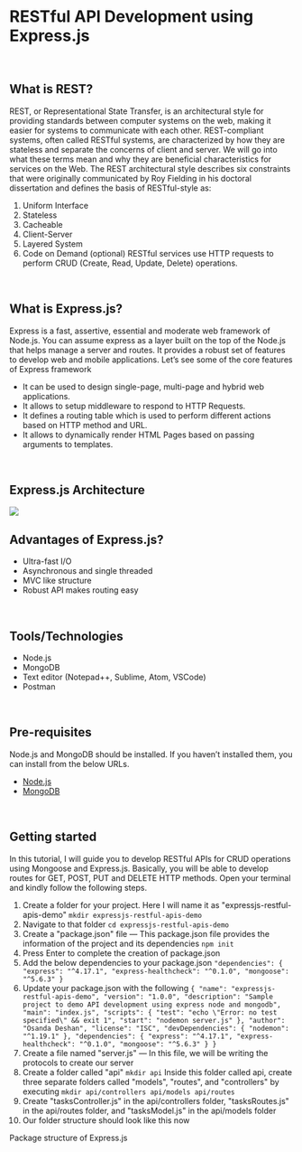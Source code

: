 # RESTful API Development using Express.js
<br />

## What is REST?
REST, or Representational State Transfer, is an architectural style for providing standards between computer systems on the web, making it easier for systems to communicate with each other. REST-compliant systems, often called RESTful systems, are characterized by how they are stateless and separate the concerns of client and server. We will go into what these terms mean and why they are beneficial characteristics for services on the Web.
The REST architectural style describes six constraints that were originally communicated by Roy Fielding in his doctoral dissertation and defines the basis of RESTful-style as:
1. Uniform Interface
2. Stateless
3. Cacheable
4. Client-Server
5. Layered System
6. Code on Demand (optional)
RESTful services use HTTP requests to perform CRUD (Create, Read, Update, Delete) operations.
<br />

## What is Express.js?
Express is a fast, assertive, essential and moderate web framework of Node.js. You can assume express as a layer built on the top of the Node.js that helps manage a server and routes. It provides a robust set of features to develop web and mobile applications.
Let’s see some of the core features of Express framework
* It can be used to design single-page, multi-page and hybrid web applications.
* It allows to setup middleware to respond to HTTP Requests.
* It defines a routing table which is used to perform different actions based on HTTP method and URL.
* It allows to dynamically render HTML Pages based on passing arguments to templates.
<br />

## Express.js Architecture
![](https://s3-eu-west-1.amazonaws.com/jssolutions/Article_Photo/Mobile+app+development+with+Express.js/express+js+mobile+development.jpg)
<br />

## Advantages of Express.js?
* Ultra-fast I/O
* Asynchronous and single threaded
* MVC like structure
* Robust API makes routing easy
<br />

## Tools/Technologies
* Node.js
* MongoDB
* Text editor (Notepad++, Sublime, Atom, VSCode)
* Postman
<br />

## Pre-requisites
Node.js and MongoDB should be installed. If you haven’t installed them, you can install from the below URLs.
* [Node.js](https://nodejs.org/en/download/package-manager/)
* [MongoDB](https://docs.mongodb.com/manual/installation/)
<br />

## Getting started
In this tutorial, I will guide you to develop RESTful APIs for CRUD operations using Mongoose and Express.js. Basically, you will be able to develop routes for GET, POST, PUT and DELETE HTTP methods.
Open your terminal and kindly follow the following steps.
1. Create a folder for your project. Here I will name it as "expressjs-restful-apis-demo"
`mkdir expressjs-restful-apis-demo`
2. Navigate to that folder
`cd expressjs-restful-apis-demo`
3. Create a "package.json" file — This package.json file provides the information of the project and its dependencies
`npm init`
4. Press Enter to complete the creation of package.json
5. Add the below dependencies to your package.json
`"dependencies": {
    "express": "^4.17.1",
    "express-healthcheck": "^0.1.0",
    "mongoose": "^5.6.3"
  }`
6. Update your package.json with the following
`
{
  "name": "expressjs-restful-apis-demo",
  "version": "1.0.0",
  "description": "Sample project to demo API development using express node and mongodb",
  "main": "index.js",
  "scripts": {
    "test": "echo \"Error: no test specified\" && exit 1",
    "start": "nodemon server.js"
  },
  "author": "Osanda Deshan",
  "license": "ISC",
  "devDependencies": {
    "nodemon": "^1.19.1"
  },
  "dependencies": {
    "express": "^4.17.1",
    "express-healthcheck": "^0.1.0",
    "mongoose": "^5.6.3"
  }
}
`
7. Create a file named "server.js" — In this file, we will be writing the protocols to create our server
8. Create a folder called "api"
`mkdir api`
Inside this folder called api, create three separate folders called "models", "routes", and "controllers" by executing
`mkdir api/controllers api/models api/routes`
9. Create "tasksController.js" in the api/controllers folder, "tasksRoutes.js" in the api/routes folder, and "tasksModel.js" in the api/models folder
10. Our folder structure should look like this now

Package structure of Express.js
